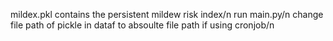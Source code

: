 mildex.pkl contains the persistent mildew risk index/n
run main.py/n
change file path of pickle in dataf to absoulte file path if using cronjob/n

